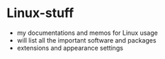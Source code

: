 # Linux-stuff

- my documentations and memos for Linux usage
- will list all the important software and packages
- extensions and appearance settings
